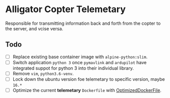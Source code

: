 # Alligator Copter Telemetary

Responsible for transmitting information back and forth from the copter to the server, and vcise versa.

## Todo

- [ ] Replace existing base container image with `alpine-python:slim`.
- [ ] Switch application `python 3` once `pymavlink` and `ardupilot` have integrated suppot for python 3 into their individual library.
- [ ] Remove `vim`, `python3.6-venv`.
- [ ] Lock down the ubuntu version foe telemetary to specific version, maybe `16.*`
- [ ] Optimize the current **telemetary** `Dockerfile` with [OptimizedDockerFile](./stub/OptimizedDockerFile).

